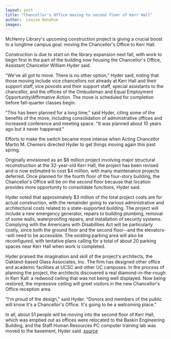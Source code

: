 ```yaml
---
layout: post
title: "Chancellor's Office moving to second floor of Kerr Hall"
author:  Louise Donahue
images:
---
```


McHenry Library's upcoming construction project is giving a crucial boost to a longtime campus goal: moving the Chancellor's Office to Kerr Hall.

Construction is due to start on the library expansion next fall, with work to begin first in the part of the building now housing the Chancellor's Office, Assistant Chancellor William Hyder said.

"We've all got to move. There is no other option," Hyder said, noting that those moving include vice chancellors not already at Kerr Hall and their support staff, vice povosts and their support staff, special assistants to the chancellor, and the offices of the Ombudsman and Equal Employment Opportunity/Affirmative Action. The move is scheduled for completion before fall-quarter classes begin.

"This has been planned for a long time," said Hyder, citing some of the benefits of the move, including consolidation of administrative offices and increased conference and meeting space. "It was planned about 10 years ago but it never happened."

Efforts to make the switch became more intense when Acting Chancellor Martin M. Chemers directed Hyder to get things moving again this past spring.

Originally envisioned as an $8 million project involving major structural reconstruction at the 32-year-old Kerr Hall, the project has been revised and is now estimated to cost $4 million, with many maintenance projects deferred. Once planned for the fourth floor of the four-story building, the Chancellor's Office will be on the second floor because that location provides more opportunity to consolidate functions, Hyder said.

Hyder noted that approximately $3 million of the total project costs are for actual construction, with the remainder going to various administrative and architectural costs related to a state-supported building. The project will include a new emergency generator, repairs to building plumbing, removal of some walls, waterproofing repairs, and installation of security systems. Complying with the Americans with Disabilities Act will be particularly costly, since both the ground floor and the second floor--and the elevators--will need to be accessible. The existing parking area will also be reconfigured, with tentative plans calling for a total of about 20 parking spaces near Kerr Hall when work is completed.

Hyder praised the imagination and skill of the project's architects, the Oakland-based Glass Associates, Inc. The firm has designed other office and academic facilities at UCSC and other UC campuses. In the process of planning the project, the architects discovered a real diamond-in-the-rough in Kerr Kall: a redwood ceiling that was not being well displayed. Now being restored, the impressive ceiling will greet visitors in the new Chancellor's Office reception area.

"I'm proud of the design," said Hyder. "Donors and members of the public will know it's a Chancellor's Office. It's going to be a welcoming place."

In all, about 51 people will be moving into the second floor of Kerr Hall, which was emptied out as offices were relocated to the Baskin Engineering Building, and the Staff Human Resources PC computer training lab was moved to the basement, Hyder said.
[source](http://www1.ucsc.edu/currents/04-05/02-21/kerr.asp "Permalink to kerr")
